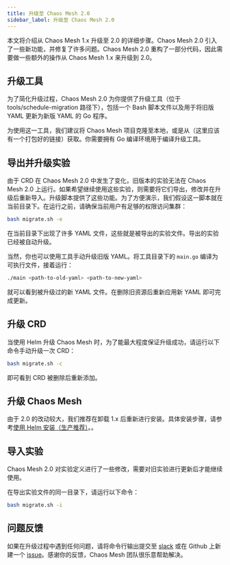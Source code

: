 ```yaml
---
title: 升级至 Chaos Mesh 2.0
sidebar_label: 升级至 Chaos Mesh 2.0
---
```


本文将介绍从 Chaos Mesh 1.x 升级至 2.0 的详细步骤。Chaos Mesh 2.0 引入了一些新功能，并修复了许多问题。Chaos Mesh 2.0 重构了一部分代码，因此需要做一些额外的操作从 Chaos Mesh 1.x 来升级到 2.0。

## 升级工具

为了简化升级过程，Chaos Mesh 2.0 为你提供了升级工具（位于 tools/schedule-migration 路径下），包括一个 Bash 脚本文件以及用于将旧版 YAML 更新为新版 YAML 的 Go 程序。

为使用这一工具，我们建议将 Chaos Mesh 项目克隆至本地，或是从（这里应该有一个打包好的链接）获取。你需要拥有 Go 编译环境用于编译升级工具。

## 导出并升级实验

由于 CRD 在 Chaos Mesh 2.0 中发生了变化，旧版本的实验无法在 Chaos Mesh 2.0 上运行。如果希望继续使用这些实验，则需要将它们导出，修改并在升级后重新导入。升级脚本提供了这些功能。为了方便演示，我们假设这一脚本就在当前目录下。在运行之前，请确保当前用户有足够的权限访问集群：

```bash
bash migrate.sh -e
```

在当前目录下出现了许多 YAML 文件，这些就是被导出的实验文件。导出的实验已经被自动升级。

当然，你也可以使用工具手动升级旧版 YAML。将工具目录下的 `main.go` 编译为可执行文件，接着运行：

```bash
./main <path-to-old-yaml> <path-to-new-yaml>
```

就可以看到被升级过的新 YAML 文件。在删除旧资源后重新应用新 YAML 即可完成更新。

## 升级 CRD

当使用 Helm 升级 Chaos Mesh 时，为了能最大程度保证升级成功，请运行以下命令手动升级一次 CRD：

```bash
bash migrate.sh -c
```

即可看到 CRD 被删除后重新添加。

## 升级 Chaos Mesh

由于 2.0 的改动较大，我们推荐在卸载 1.x 后重新进行安装。具体安装步骤，请参考[使用 Helm 安装（生产推荐）](production-installation-using-helm.md)。。

## 导入实验

Chaos Mesh 2.0 对实验定义进行了一些修改，需要对旧实验进行更新后才能继续使用。

在导出实验文件的同一目录下，请运行以下命令：

```bash
bash migrate.sh -i
```

## 问题反馈

如果在升级过程中遇到任何问题，请将命令行输出提交至 [slack](https://cloud-native.slack.com/archives/C0193VAV272) 或在 Github 上新建一个 [issue](https://github.com/pingcap/chaos-mesh/issues)。感谢你的反馈，Chaos Mesh 团队很乐意帮助解决。
